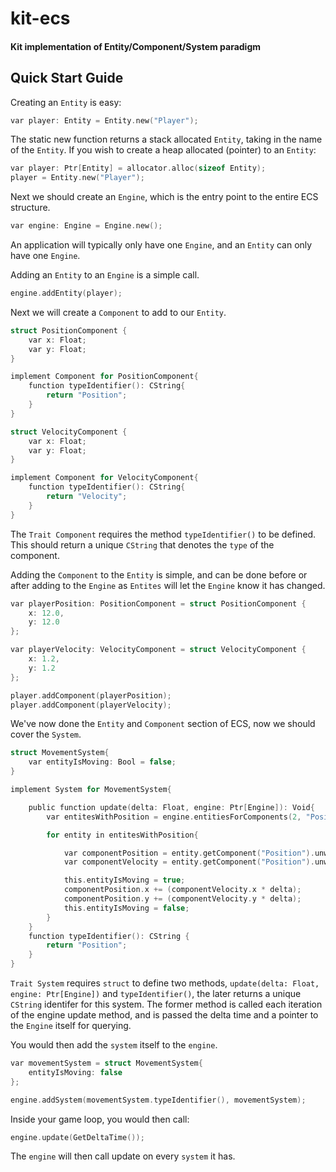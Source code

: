 kit-ecs
======
#### Kit implementation of Entity/Component/System paradigm

Quick Start Guide
------

Creating an `Entity` is easy:
```c
var player: Entity = Entity.new("Player");
```
The static new function returns a stack allocated `Entity`, taking in the name of the `Entity`. If you wish to create a heap allocated (pointer) to an `Entity`:
```c
var player: Ptr[Entity] = allocator.alloc(sizeof Entity);
player = Entity.new("Player");
```
Next we should create an `Engine`, which is the entry point to the entire ECS structure.
```c
var engine: Engine = Engine.new();
```
An application will typically only have one `Engine`, and an `Entity` can only have one `Engine`.

Adding an `Entity` to an `Engine` is a simple call.
```c
engine.addEntity(player);
```
Next we will create a `Component` to add to our `Entity`. 
```c
struct PositionComponent {
    var x: Float;
    var y: Float;
}

implement Component for PositionComponent{
    function typeIdentifier(): CString{
        return "Position";
    }
}

struct VelocityComponent {
    var x: Float;
    var y: Float;
}

implement Component for VelocityComponent{
    function typeIdentifier(): CString{
        return "Velocity";
    }
}
```

The `Trait Component` requires the method `typeIdentifier()` to be defined. This should return a unique `CString` that denotes the `type` of the component. 

Adding the `Component` to the `Entity` is simple, and can be done before or after adding to the `Engine` as `Entites` will let the `Engine` know it has changed.

```c
var playerPosition: PositionComponent = struct PositionComponent {
    x: 12.0,
    y: 12.0
};

var playerVelocity: VelocityComponent = struct VelocityComponent {
    x: 1.2,
    y: 1.2
};

player.addComponent(playerPosition);
player.addComponent(playerVelocity);
```
We've now done the `Entity` and `Component` section of ECS, now we should cover the `System`.
```c
struct MovementSystem{
    var entityIsMoving: Bool = false;
}

implement System for MovementSystem{

    public function update(delta: Float, engine: Ptr[Engine]): Void{
        var entitesWithPosition = engine.entitiesForComponents(2, "Position", "Velocity");

        for entity in entitesWithPosition{

            var componentPosition = entity.getComponent("Position").unwrap().base() as Ptr[PositionComponent];
            var componentVelocity = entity.getComponent("Position").unwrap().base() as Ptr[VelocityComponent];

            this.entityIsMoving = true;
            componentPosition.x += (componentVelocity.x * delta);
            componentPosition.y += (componentVelocity.y * delta);
            this.entityIsMoving = false;
        }
    }
    function typeIdentifier(): CString {
        return "Position";
    }
}
```
`Trait System` requires `struct` to define two methods, `update(delta: Float, engine: Ptr[Engine])` and `typeIdentifier()`, the later returns a unique `CString` identifer for this system. The former method is called each iteration of the engine update method, and is passed the delta time and a pointer to the `Engine` itself for querying.

You would then add the `system` itself to the `engine`.
```c
var movementSystem = struct MovementSystem{
    entityIsMoving: false
};

engine.addSystem(movementSystem.typeIdentifier(), movementSystem);
```

Inside your game loop, you would then call:
```c
engine.update(GetDeltaTime());
```
The `engine` will then call update on every `system` it has.
